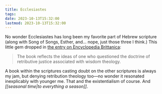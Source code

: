 ```yaml
---
title: Ecclesiastes
tags: 
date: 2023-10-13T15:32:00
lastmod: 2023-10-13T15:32:00
---
```

No wonder Ecclesiastes has long been my favorite part of Hebrew scripture (along with Song of Songs, Esther, and… nope, just those three I think.) This little gem dropped in [the entry on Encyclopedia Brittanica](https://www.britannica.com/topic/Ecclesiastes-Old-Testament): 

> The book reflects the ideas of one who questioned the doctrine of retributive justice associated with wisdom theology.

A book within the scriptures casting doubt on the other scriptures is always my jam, but denying retribution theology too—no wonder it resonated inexplicably with younger me. That and the existentialism of course. And *[[seasonal time|to everything a season]]*. 